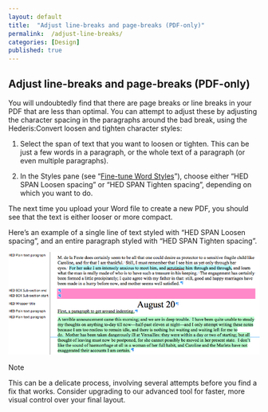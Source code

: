 ```yaml
---
layout: default
title:  "Adjust line-breaks and page-breaks (PDF-only)"
permalink:  /adjust-line-breaks/
categories: [Design]
published: true
---
```


<section data-type="chapter" class="hsecchapter" data-hederis-type="hsecchapter" id="adjust-line-breaks" data-pi-attrs="id: adjust-line-breaks" role="doc-chapter"><h1 data-hederis-type="hblkchaptitle" class="hblkchaptitle" id="pqQqp6kCJ">Adjust line-breaks and page-breaks (PDF-only)</h1>
    <p class="hblkp" data-hederis-type="hblkp" id="p2NMSRIm1">You will undoubtedly find that there are page breaks or line breaks in your PDF that are less than optimal. You can attempt to adjust these by adjusting the character spacing in the paragraphs around the bad break, using the Hederis:Convert loosen and tighten character styles:</p>
    <ol class="hwprnum-list" data-hederis-type="hwprnum-list" id="pvfgW6GNn"><li class="hblkoli" data-hederis-type="hblkoli" id="liPOYFkk68"><p class="hblkoli" data-hederis-type="hblkoli" id="pFPiOITuU">Select the span of text that you want to loosen or tighten. This can be just a few words in a paragraph, or the whole text of a paragraph (or even multiple paragraphs). </p></li>
    <li class="hblkoli" data-hederis-type="hblkoli" id="lirsuaLkaz"><p class="hblkoli" data-hederis-type="hblkoli" id="pIhKOwVT4">In the Styles pane (see &#8220;<a href="{% post_url 2019-04-12-14-Fine-tuneWordStyles %}"><span class="Hyperlink">Fine-tune Word Styles</span></a>&#8221;), choose either &#8220;HED SPAN Loosen spacing&#8221; or &#8220;HED SPAN Tighten spacing&#8221;, depending on which you want to do.</p></li>
    </ol>
    <p class="hblkp" data-hederis-type="hblkp" id="pJp6HwRb4">The next time you upload your Word file to create a new PDF, you should see that the text is either looser or more compact.</p>
    <p class="hblkp" data-hederis-type="hblkp" id="pA9do0O7j">Here&#8217;s an example of a single line of text styled with &#8220;HED SPAN Loosen spacing&#8221;, and an entire paragraph styled with &#8220;HED SPAN Tighten spacing&#8221;.</p>
    <img data-hederis-type="hblkimg" class="hblkimg" id="paG0TTqBQ" src="/images/loosetight1.png"/>
    <aside class="hwprbox box" data-hederis-type="hwprbox" id="pvF5hHIAK" data-type="sidebar"><p class="hblktype" data-hederis-type="hblktype" id="pzcS0g3zi">Note</p>
    <p class="hblkp" data-hederis-type="hblkp" id="peXrC7dI5">This can be a delicate process, involving several attempts before you find a fix that works. Consider upgrading to our advanced tool for faster, more visual control over your final layout.</p>
    </aside>
    </section>
    